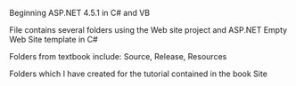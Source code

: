 Beginning ASP.NET 4.5.1 in C# and VB

File contains several folders using the Web site project and ASP.NET Empty Web Site template in C#


Folders from textbook include:
Source,
Release,
Resources

Folders which I have created for the tutorial contained in the book
Site